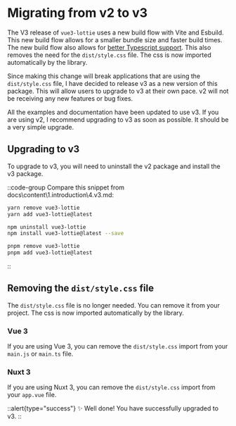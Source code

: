# Migrating from v2 to v3

The V3 release of `vue3-lottie` uses a new build flow with Vite and Esbuild. This new build flow allows for a smaller bundle size and faster build times. The new build flow also allows for [better Typescript support](https://github.com/megasanjay/vue3-lottie/issues/338). This also removes the need for the `dist/style.css` file. The css is now imported automatically by the library.

Since making this change will break applications that are using the `dist/style.css` file, I have decided to release v3 as a new version of this package. This will allow users to upgrade to v3 at their own pace. v2 will not be receiving any new features or bug fixes.

All the examples and documentation have been updated to use v3. If you are using v2, I recommend upgrading to v3 as soon as possible. It should be a very simple upgrade.

## Upgrading to v3

To upgrade to v3, you will need to uninstall the v2 package and install the v3 package.

::code-group
Compare this snippet from docs\content\1.introduction\4.v3.md:

```bash [yarn]
yarn remove vue3-lottie
yarn add vue3-lottie@latest
```

```bash [npm]
npm uninstall vue3-lottie
npm install vue3-lottie@latest --save
```

```bash [pnpm]
pnpm remove vue3-lottie
pnpm add vue3-lottie@latest
```

::

## Removing the `dist/style.css` file

The `dist/style.css` file is no longer needed. You can remove it from your project. The css is now imported automatically by the library.

### Vue 3

If you are using Vue 3, you can remove the `dist/style.css` import from your `main.js` or `main.ts` file.

### Nuxt 3

If you are using Nuxt 3, you can remove the `dist/style.css` import from your `app.vue` file.

::alert{type="success"}
✨ Well done! You have successfully upgraded to v3.
::

